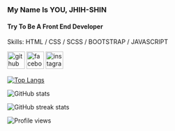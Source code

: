 ### My Name Is YOU, JHIH-SHIN
#### Try To Be A Front End Developer

Skills: HTML / CSS / SCSS / BOOTSTRAP / JAVASCRIPT 


[<img src='https://cdn.jsdelivr.net/npm/simple-icons@3.0.1/icons/github.svg' alt='github' height='40'>](https://github.com/a5512167086)  [<img src='https://cdn.jsdelivr.net/npm/simple-icons@3.0.1/icons/facebook.svg' alt='facebook' height='40'>](https://www.facebook.com/profile.php?id=100003228495833)  [<img src='https://cdn.jsdelivr.net/npm/simple-icons@3.0.1/icons/instagram.svg' alt='instagram' height='40'>](https://www.instagram.com/shin_0113_/)  

[![Top Langs](https://github-readme-stats.vercel.app/api/top-langs/?username=a5512167086)](https://github.com/anuraghazra/github-readme-stats)

![GitHub stats](https://github-readme-stats.vercel.app/api?username=a5512167086&show_icons=true)  

![GitHub streak stats](https://github-readme-streak-stats.herokuapp.com/?user=a5512167086)  

![Profile views](https://gpvc.arturio.dev/a5512167086)  
